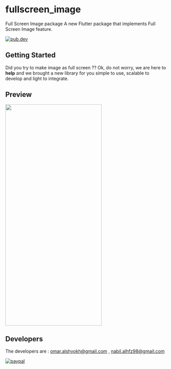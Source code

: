 # fullscreen_image
  
Full Screen Image package
A new Flutter package that implements Full Screen Image feature.

[![pub.dev](https://img.shields.io/static/v1?label=pub.dev&message=v0.0.4&color=blue)](https://pub.dev/packages/custom_full_image_screen)

## Getting Started
Did you try to make image as full screen ?? Ok, do not worry, we are here to **help** and we brought a new library for you simple to use, scalable to develop and light to integrate.

## Preview 

<img src="https://user-images.githubusercontent.com/44735062/114279628-47e87a80-9a3e-11eb-814d-562a068badd4.gif" width="300" height="690">

## Developers
The developers are : omar.alshyokh@gmail.com , nabil.alhfz98@gmail.com

[![paypal](https://www.paypalobjects.com/en_US/i/btn/btn_donateCC_LG.gif)](https://www.paypal.com/donate?hosted_button_id=Q4PJXWGESDC6L)

   
